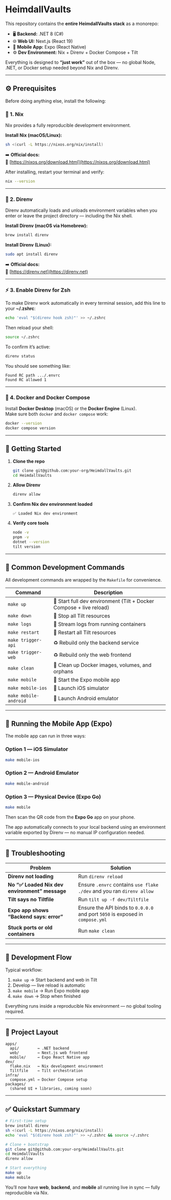# HeimdallVaults

This repository contains the **entire HeimdallVaults stack** as a monorepo:

- 🖥️ **Backend:** .NET 8 (C#)  
- 🌐 **Web UI:** Next.js (React 19)  
- 📱 **Mobile App:** Expo (React Native)  
- ⚙️ **Dev Environment:** Nix + Direnv + Docker Compose + Tilt

Everything is designed to **“just work”** out of the box — no global Node, .NET, or Docker setup needed beyond Nix and Direnv.

---

## ⚙️ Prerequisites

Before doing anything else, install the following:

### 🧩 1. Nix
Nix provides a fully reproducible development environment.

**Install Nix (macOS/Linux):**

```bash
sh <(curl -L https://nixos.org/nix/install)
```

➡️ **Official docs:**  
🔗 [https://nixos.org/download.html](https://nixos.org/download.html)

After installing, restart your terminal and verify:

```bash
nix --version
```

---

### 🧰 2. Direnv
Direnv automatically loads and unloads environment variables when you enter or leave the project directory — including the Nix shell.

**Install Direnv (macOS via Homebrew):**
```bash
brew install direnv
```

**Install Direnv (Linux):**
```bash
sudo apt install direnv
```

➡️ **Official docs:**  
🔗 [https://direnv.net](https://direnv.net)

---

### ⚡ 3. Enable Direnv for Zsh
To make Direnv work automatically in every terminal session, add this line to your **~/.zshrc**:

```bash
echo 'eval "$(direnv hook zsh)"' >> ~/.zshrc
```

Then reload your shell:

```bash
source ~/.zshrc
```

To confirm it’s active:

```bash
direnv status
```

You should see something like:
```
Found RC path .../.envrc
Found RC allowed 1
```

---

### 🐳 4. Docker and Docker Compose
Install **Docker Desktop** (macOS) or the **Docker Engine** (Linux).  
Make sure both `docker` and `docker compose` work:

```bash
docker --version
docker compose version
```

---

## 🚀 Getting Started

1. **Clone the repo**
   ```bash
   git clone git@github.com:your-org/HeimdallVaults.git
   cd HeimdallVaults
   ```

2. **Allow Direnv**
   ```bash
   direnv allow
   ```

3. **Confirm Nix dev environment loaded**
   ```
   ✅ Loaded Nix dev environment
   ```

4. **Verify core tools**
   ```bash
   node -v
   pnpm -v
   dotnet --version
   tilt version
   ```

---

## 🧰 Common Development Commands

All development commands are wrapped by the `Makefile` for convenience.

| Command | Description |
|----------|-------------|
| `make up` | 🚀 Start full dev environment (Tilt + Docker Compose + live reload) |
| `make down` | 🛑 Stop all Tilt resources |
| `make logs` | 📜 Stream logs from running containers |
| `make restart` | 🔁 Restart all Tilt resources |
| `make trigger-api` | ♻️ Rebuild only the backend service |
| `make trigger-web` | ♻️ Rebuild only the web frontend |
| `make clean` | 🧹 Clean up Docker images, volumes, and orphans |
| `make mobile` | 📱 Start the Expo mobile app |
| `make mobile-ios` | 🍎 Launch iOS simulator |
| `make mobile-android` | 🤖 Launch Android emulator |

---

## 📱 Running the Mobile App (Expo)

The mobile app can run in three ways:

### Option 1 — iOS Simulator
```bash
make mobile-ios
```

### Option 2 — Android Emulator
```bash
make mobile-android
```

### Option 3 — Physical Device (Expo Go)
```bash
make mobile
```
Then scan the QR code from the **Expo Go** app on your phone.

The app automatically connects to your local backend using an environment variable exported by Direnv — no manual IP configuration needed.

---

## 🧩 Troubleshooting

| Problem | Solution |
|----------|-----------|
| **Direnv not loading** | Run `direnv reload` |
| **No “✅ Loaded Nix dev environment” message** | Ensure `.envrc` contains `use flake ./dev` and you ran `direnv allow` |
| **Tilt says no Tiltfile** | Run `tilt up -f dev/Tiltfile` |
| **Expo app shows “Backend says: error”** | Ensure the API binds to `0.0.0.0` and port `5050` is exposed in `compose.yml` |
| **Stuck ports or old containers** | Run `make clean` |

---

## 🧪 Development Flow

Typical workflow:

1. `make up` → Start backend and web in Tilt  
2. Develop — live reload is automatic  
3. `make mobile` → Run Expo mobile app  
4. `make down` → Stop when finished  

Everything runs inside a reproducible Nix environment — no global tooling required.

---

## 📁 Project Layout

```
apps/
  api/        → .NET backend
  web/        → Next.js web frontend
  mobile/     → Expo React Native app
dev/
  flake.nix   → Nix development environment
  Tiltfile    → Tilt orchestration
infra/
  compose.yml → Docker Compose setup
packages/
  (shared UI + libraries, coming soon)
```

---

## ✅ Quickstart Summary

```bash
# First-time setup
brew install direnv
sh <(curl -L https://nixos.org/nix/install)
echo 'eval "$(direnv hook zsh)"' >> ~/.zshrc && source ~/.zshrc

# Clone + bootstrap
git clone git@github.com:your-org/HeimdallVaults.git
cd HeimdallVaults
direnv allow

# Start everything
make up
make mobile
```

You’ll now have **web**, **backend**, and **mobile** all running live in sync — fully reproducible via Nix.
